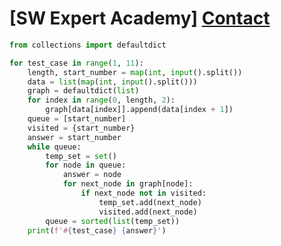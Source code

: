 # [SW Expert Academy] [Contact](https://swexpertacademy.com/main/code/problem/problemDetail.do?contestProbId=AV15B1cKAKwCFAYD)

```py
from collections import defaultdict

for test_case in range(1, 11):
    length, start_number = map(int, input().split())
    data = list(map(int, input().split()))
    graph = defaultdict(list)
    for index in range(0, length, 2):
        graph[data[index]].append(data[index + 1])
    queue = [start_number]
    visited = {start_number}
    answer = start_number
    while queue:
        temp_set = set()
        for node in queue:
            answer = node
            for next_node in graph[node]:
                if next_node not in visited:
                    temp_set.add(next_node)
                    visited.add(next_node)
        queue = sorted(list(temp_set))
    print(f'#{test_case} {answer}')
```